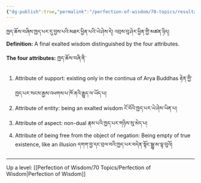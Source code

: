 ```yaml
---
{"dg-publish":true,"permalink":"/perfection-of-wisdom/70-topics/resultant-perfection-of-wisdom/"}
---
```


ཁྱད་ཆོས་བཞིས་ཁྱད་པར་དུ་བྱས་པའི་མཐར་ཕྱིན་པའི་ཡེ་ཤེས་དེ། འབྲས་བུ་ཤེར་ཕྱིན་གྱི་མཚན་ཉིད། 
**Definition:** A final exalted wisdom distinguished by the four attributes.

**The four attributes:** ཁྱད་ཆོས་བཞི་ནི་
1. Attribute of support: existing only in the continua of Arya Buddhas
   རྟེན་གྱི་ཁྱད་པར་སངས་རྒྱས་འཕགས་པ་ཁོ་ནའི་རྒྱུད་ལ་ཡོད་པ།
2. Attribute of entity: being an exalted wisdom ངོ་བོའི་ཁྱད་པར་ཡེ་ཤེས་ཡིན་པ།
3. Attribute of aspect: non-dual རྣམ་པའི་ཁྱད་པར་གཉིས་སུ་མེད་པ།
4. Attribute of being free from the object of negation: Being empty of true existence, like an illusion
   དགག་བྱ་དང་བྲལ་བའི་ཁྱད་པར་བདེན་སྟོང་སྒྱུ་མ་ལྟ་བུའོ།
---
Up a level: [[Perfection of Wisdom/70 Topics/Perfection of Wisdom\|Perfection of Wisdom]]
